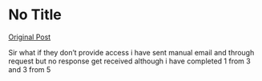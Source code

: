 # No Title

[Original Post](https://discourse.onlinedegree.iitm.ac.in/t/169029/503)

<p>Sir what if they don’t provide access i have sent manual email and through request but no response get received although i have completed  1 from 3 and 3 from 5</p>